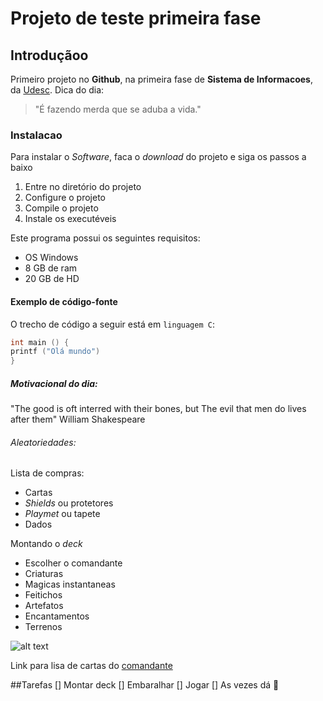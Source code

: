 # Projeto de teste primeira fase
## Introduçãoo
Primeiro projeto no **Github**, na primeira fase de **Sistema de Informacoes**, da [Udesc](https://www.udesc.br/).
Dica do dia:
> "É fazendo merda que se aduba a vida."
### Instalacao
Para instalar o *Software*, faca o *download* do projeto e siga os passos a baixo
1. Entre no diretório do projeto
2. Configure o projeto
3. Compile o projeto
4. Instale os executéveis
   
Este programa possui os seguintes requisitos:
- OS Windows
- 8 GB de ram
- 20 GB de HD
#### Exemplo de código-fonte
O trecho de código a seguir está em `linguagem C`:
```C
int main () {
printf ("Olá mundo")
}
```

##### Motivacional do dia:
"The good is oft interred with their bones, but The evil that men do lives after them"
William Shakespeare

###### Aleatoriedades:
Lista de compras:
- Cartas
- *Shields* ou protetores
- *Playmet* ou tapete
- Dados

Montando o *deck*
- Escolher o comandante
- Criaturas
- Magicas instantaneas
- Feitichos
- Artefatos
- Encantamentos
- Terrenos

![alt text](https://gatherer.wizards.com/Handlers/Image.ashx?multiverseid=618626&type=card "comandante")

Link para lisa de cartas do [comandante](https://moxfield.com/decks/1_oQG5qoOkqXsuzMS6X6AQ) 

##Tarefas
[] Montar deck
[] Embaralhar
[] Jogar
[] As vezes dá :shit:



